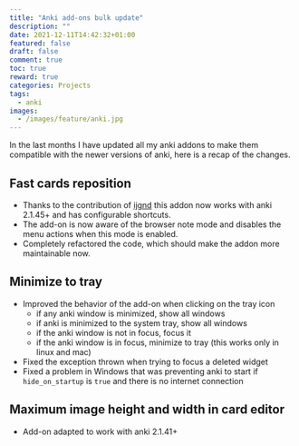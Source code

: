 ```yaml
---
title: "Anki add-ons bulk update"
description: ""
date: 2021-12-11T14:42:32+01:00
featured: false
draft: false
comment: true
toc: true
reward: true
categories: Projects
tags: 
  - anki
images:
  - /images/feature/anki.jpg
---
```


In the last months I have updated all my anki addons to make them compatible with the newer versions of anki, here is a recap of the changes.

<!--more-->

## Fast cards reposition

- Thanks to the contribution of [ijgnd](https://github.com/ijgnd) this addon now works with anki 2.1.45+ and has configurable shortcuts.
- The add-on is now aware of the browser note mode and disables the menu actions when this mode is enabled.
- Completely refactored the code, which should make the addon more maintainable now.

## Minimize to tray

- Improved the behavior of the add-on when clicking on the tray icon
  - if any anki window is minimized, show all windows
  - if anki is minimized to the system tray, show all windows
  - if the anki window is not in focus, focus it
  - if the anki window is in focus, minimize to tray (this works only in linux and mac)
- Fixed the exception thrown when trying to focus a deleted widget
- Fixed a problem in Windows that was preventing anki to start if `hide_on_startup` is `true` and there is no internet connection

## Maximum image height and width in card editor

- Add-on adapted to work with anki 2.1.41+

